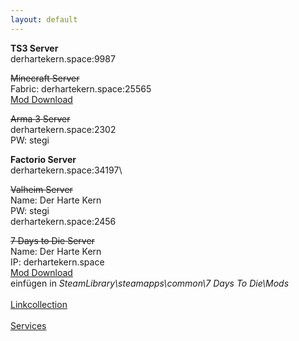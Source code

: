 ```yaml
---
layout: default
---
```

**TS3 Server**  
derhartekern.space:9987

~~Minecraft Server~~\
Fabric: derhartekern.space:25565\
[Mod Download](https://drive.proton.me/urls/12DHF6RZ14#6YSE1BJxyf5d)

~~Arma 3 Server~~\
derhartekern.space:2302\
PW: stegi

**Factorio Server**\
derhartekern.space:34197\

~~Valheim Server~~\
Name: Der Harte Kern\
PW: stegi\
derhartekern.space:2456

~~7 Days to Die Server~~\
Name: Der Harte Kern\
IP: derhartekern.space\
[Mod Download](https://drive.proton.me/urls/R3EZBN9RRW#xlFYeIiQ2B5x)\
einfügen in *SteamLibrary\steamapps\common\7 Days To Die\Mods*
\
\
[Linkcollection](https://derhartekern.space/links)\
\
[Services](https://derhartekern.space/services)

